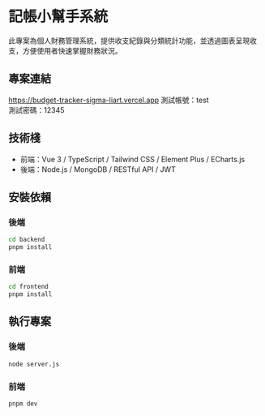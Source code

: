 # 記帳小幫手系統

此專案為個人財務管理系統，提供收支紀錄與分類統計功能，並透過圖表呈現收支，方便使用者快速掌握財務狀況。

## 專案連結

https://budget-tracker-sigma-liart.vercel.app
測試帳號：test  
測試密碼：12345

## 技術棧

- 前端：Vue 3 / TypeScript / Tailwind CSS / Element Plus / ECharts.js
- 後端：Node.js / MongoDB / RESTful API / JWT

## 安裝依賴

### 後端

```sh
cd backend
pnpm install
```

### 前端

```sh
cd frontend
pnpm install
```

## 執行專案

### 後端

```sh
node server.js
```

### 前端

```sh
pnpm dev
```
